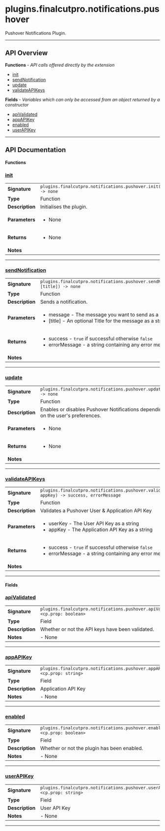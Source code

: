 # plugins.finalcutpro.notifications.pushover

Pushover Notifications Plugin.

---

## API Overview
**Functions** - _API calls offered directly by the extension_
 * [init](#init)
 * [sendNotification](#sendnotification)
 * [update](#update)
 * [validateAPIKeys](#validateapikeys)

**Fields** - _Variables which can only be accessed from an object returned by a constructor_
 * [apiValidated](#apivalidated)
 * [appAPIKey](#appapikey)
 * [enabled](#enabled)
 * [userAPIKey](#userapikey)


---

## API Documentation

#### Functions


### [init](#init)

|                                             |                                                                                     |
| --------------------------------------------|-------------------------------------------------------------------------------------|
| **Signature**                               | `plugins.finalcutpro.notifications.pushover.init() -> none`                                                                    |
| **Type**                                    | Function                                                                     |
| **Description**                             | Initialises the plugin.                                                                     |
| **Parameters**                              | <ul><li>None</li></ul> |
| **Returns**                                 | <ul><li>None</li></ul>          |
| **Notes**                                   | <ul></ul> |

---


### [sendNotification](#sendnotification)

|                                             |                                                                                     |
| --------------------------------------------|-------------------------------------------------------------------------------------|
| **Signature**                               | `plugins.finalcutpro.notifications.pushover.sendNotification(message, [title]) -> none`                                                                    |
| **Type**                                    | Function                                                                     |
| **Description**                             | Sends a notification.                                                                     |
| **Parameters**                              | <ul><li>message - The message you want to send as a string.</li><li>[title] - An optional Title for the message as a string.</li></ul> |
| **Returns**                                 | <ul><li>success - `true` if successful otherwise `false`</li><li>errorMessage - a string containing any error messages</li></ul>          |
| **Notes**                                   | <ul></ul> |

---


### [update](#update)

|                                             |                                                                                     |
| --------------------------------------------|-------------------------------------------------------------------------------------|
| **Signature**                               | `plugins.finalcutpro.notifications.pushover.update() -> none`                                                                    |
| **Type**                                    | Function                                                                     |
| **Description**                             | Enables or disables Pushover Notifications depending on the user's preferences.                                                                     |
| **Parameters**                              | <ul><li>None</li></ul> |
| **Returns**                                 | <ul><li>None</li></ul>          |
| **Notes**                                   | <ul></ul> |

---


### [validateAPIKeys](#validateapikeys)

|                                             |                                                                                     |
| --------------------------------------------|-------------------------------------------------------------------------------------|
| **Signature**                               | `plugins.finalcutpro.notifications.pushover.validateAPIKeys(userKey, appKey) -> success, errorMessage`                                                                    |
| **Type**                                    | Function                                                                     |
| **Description**                             | Validates a Pushover User & Application API Key                                                                     |
| **Parameters**                              | <ul><li>userKey - The User API Key as a string</li><li>appKey - The Application API Key as a string</li></ul> |
| **Returns**                                 | <ul><li>success - `true` if successful otherwise `false`</li><li>errorMessage - a string containing any error messages</li></ul>          |
| **Notes**                                   | <ul></ul> |

---

#### Fields


### [apiValidated](#apivalidated)

|                                             |                                                                                     |
| --------------------------------------------|-------------------------------------------------------------------------------------|
| **Signature**                               | `plugins.finalcutpro.notifications.pushover.apiValidated <cp.prop: boolean>`                                                                    |
| **Type**                                    | Field                                                                     |
| **Description**                             | Whether or not the API keys have been validated.                                                                     |
| **Notes**                                   | - None |

---


### [appAPIKey](#appapikey)

|                                             |                                                                                     |
| --------------------------------------------|-------------------------------------------------------------------------------------|
| **Signature**                               | `plugins.finalcutpro.notifications.pushover.appAPIKey <cp.prop: string>`                                                                    |
| **Type**                                    | Field                                                                     |
| **Description**                             | Application API Key                                                                     |
| **Notes**                                   | - None |

---


### [enabled](#enabled)

|                                             |                                                                                     |
| --------------------------------------------|-------------------------------------------------------------------------------------|
| **Signature**                               | `plugins.finalcutpro.notifications.pushover.enabled <cp.prop: boolean>`                                                                    |
| **Type**                                    | Field                                                                     |
| **Description**                             | Whether or not the plugin has been enabled.                                                                     |
| **Notes**                                   | - None |

---


### [userAPIKey](#userapikey)

|                                             |                                                                                     |
| --------------------------------------------|-------------------------------------------------------------------------------------|
| **Signature**                               | `plugins.finalcutpro.notifications.pushover.userAPIKey <cp.prop: string>`                                                                    |
| **Type**                                    | Field                                                                     |
| **Description**                             | User API Key                                                                     |
| **Notes**                                   | - None |

---

